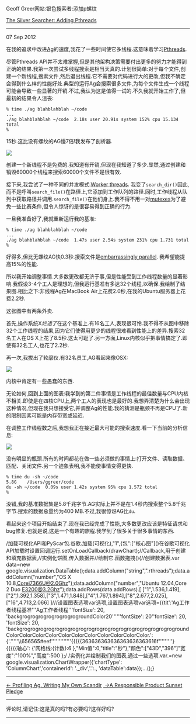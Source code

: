 Geoff Greer网站:银色搜索者:添加p螺纹

[The Silver Searcher: Adding Pthreads](http:Geoff.Greer.fm/2012/09/07/the-silver-searcher-adding-pthreads/)

* * *

07 Sep 2012

在我的追求中改进[Ag](https://github.com/ggreer/the_silver_searcher/)的速度,我花了一些时间使它多线程.这意味着学习[Pthreads](http://en.wikipedia.org/wiki/POSIX_Threads).

尽管Pthreads API并不太难掌握,但是其他架构决策需要付出更多的努力才能得到正确的结果.我第一次尝试多线程搜索是相当天真的.计划很简单:对于每个文件,创建一个新线程,搜索文件,然后退出线程.它不需要对代码进行大的更改,但我不确定会得到什么样的性能好处.典型的运行Ag会搜索很多文件,为每个文件生成一个线程可能会导致一些显著的开销.不过,我认为这是值得一试的.不久我就开始工作了,但最初的结果令人沮丧:

```text
% time ./ag blahblahblah ~/code
...
./ag blahblahblah ~/code  2.18s user 20.91s system 152% cpu 15.134 total
%
```

15秒.这比没有螺纹的AG慢7倍!我发布了剖析器.

[![](https://geoff.greer.fm/images/ag_profile_thread_per_file.png)](https://geoff.greer.fm/images/ag_profile_thread_per_file.png)

创建一个新线程不是免费的.我知道有开销,但现在我知道了多少.显然,通过创建和销毁60000个线程来搜索60000个文件不是很有效.

接下来,我尝试了一种不同的并发模式:[Worker threads](http://en.wikipedia.org/wiki/Thread_pool_pattern). 我变了`search_dir()`因此,而不是呼叫`search_file()`在路径上,它添加到工作队列的路径.同时,工作线程从队列中获取路径并调用.`search_file()`在他们身上.我不得不用一对[mutexes](http://en.wikipedia.org/wiki/Lock_%28computer_science%29)为了避免一些比赛条件,但令人惊讶的是很容易得到正确的行为.

一旦我准备好了,我就重新运行我的基准:

```text
% time ./ag blahblahblah ~/code
...
./ag blahblahblah ~/code  1.47s user 2.54s system 231% cpu 1.731 total
%
```

好得多,但比无螺纹AG快0.3秒.搜索文件是[embarrassingly parallel](http://en.wikipedia.org/wiki/Embarrassingly_parallel). 我希望能提高15%的性能.

所以我开始调整事情.大多数更改都无济于事,但是性能受到工作线程数量的显著影响.我假设3-4个工人是理想的,但我运行基准有多达32个线程,以确保.我绘制了结果图.相比之下:非线程Ag在MacBook Air上花费2.0秒,在我的Ubuntu服务器上花费2.2秒.

这张图中有两条外卖.

首先,操作系统X*烂透了*在这个基准上.有16名工人,表现很可怜.我不得不从图中移除32个工作线程的结果,因为它们使得用更少的线程很难看到性能上的差异.搜索32名工人在OS X上花了8.5秒.这太可耻了.另一方面,Linux内核似乎把事情搞定了.即使有32名工人,也花了2.2秒.

再一次,我拔出了轮廓仪.有32名员工,AG看起来像OSX:

[![](https://geoff.greer.fm/images/ag_profile_os_x_32_threads.png)](https://geoff.greer.fm/images/ag_profile_os_x_32_threads.png)

内核中肯定有一些愚蠢的东西.

无论如何,回到上面的图表:我学到的第二件事情是工作线程的最佳数量与CPU内核不相关.即使是在四核CPU上,两个工人的表现也是最好的.我想弄清楚为什么会出现这种情况,但现在我只想接受它,并调整Ag的性能.我的猜测是瓶颈不再是CPU了.新的限制因素可能是内存带宽或延迟.

在调整工作线程数之后,我想我正在接近最大可能的搜索速度.看一下当前的分析信息:

[![](https://geoff.greer.fm/images/ag_profile_thread_workers.png)](https://geoff.greer.fm/images/ag_profile_thread_workers.png)

没有明显的瓶颈.所有的时间都花在做一些必须做的事情上:打开文件、读取数据、匹配、关闭文件.另一个迹象表明,我不能使事情变得更快.

```text
% time du -sh ~/code
5.8G	/Users/ggreer/code
du -sh ~/code  0.09s user 1.42s system 95% cpu 1.572 total
%
```

没错,我的基准数据集是5.8千兆字节.AG实际上并不是在1.4秒内搜索整个5.8千兆字节.搜索的数据总量约为400 MB.不过,我很惊讶AG比`du`.

看起来这个项目开始结束了.现在我已经完成了性能,大多数更改应该是特征请求和bug修复.也就是说,这是一个有趣的旅程.我学到了很多关于很多事情的东西.

/加载可视化API和PyScar包.谷歌.加载(可视化),"1",{包":\["核心图"]()在谷歌可视化API加载时设置回调运行.setOnLoadCallback(drawChart);//Callback,用于创建和填充数据表,//实例化饼图,传入数据并//绘制它.函数拖拽(){//创建数据表.var data=new google.visualization.DataTable();data.addColumn("string",".rthreads");data.addColumn("number","OS X 10.8,Corei7366U@2.0Ghz");data.addColumn("number","Ubuntu 12.04,Core 2 Duo E3200@3.2Ghz");data.addRows(data.addRows).\[ \["1",1.536,1.419],\["2",1.392,1.358],\["3",1.471,1.848],\["4",1.767,1.894],\["8",2.677,2.025],\["16",4.713,2.066] ]///设置图表选项var选项,设置图表选项var选项={{tit':'Ag工作者线程基准'''Ag工作者线程'''fontSize': 20, 'backgrogrogrogrogrogrogrogroundColor20''''''fontSize': 20''fontSize': 20, 'fontSize': 20, 'backgrogrogrogrogrogrogrogrogrogrogrogrogrogrogrogrogrogrogrogroundColorColorColorColorColorColorColorColorColorColorColor.': {'.'''''\\\\656565#eef'''''''''''''{{{{{363636363636363636363616f'''''''''}{{{{{轴心': {'网格线:{计数}:6 },"Min值":0,"title":"秒"},"颜色":\["43D","396"]"宽度":"100%","高度":500 };/ /实例化并绘制我们的图表,通过一些选项.var.=new google.visualization.ChartWrapper({'chartType': 'ColumnChart','containerId': '.\_div','.':., 'dataTable':data});...();}

* * *

[← Profiling Ag. Writing My Own Scandir](http:Geoff.Greer.fm/2012/09/03/profiling-ag-writing-my-own-scandir/) [ →A Responsible Product Sunset Pledge](http:Geoff.Greer.fm/2012/09/19/a-responsible-product-sunset-pledge/)

* * *

评论时,请记住:这是真的吗?有必要吗?这样好吗?

* * *
